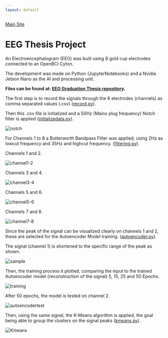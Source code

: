 ```yaml
---
layout: default
---
```

[Main Site](./)

# EEG Thesis Project

An Electroencephalogram (EEG) was built using 8 gold cup electrodes connected to an OpenBCI Cyton.

The development was made on Python (JupyterNotebooks) and a Nvidia Jetson Nano as the AI and processing unit.

**Files can be found at: [EEG Graduation Thesis repository](https://github.com/mffellay/EEG).**

The first step is to record the signals through the 8 electrodes (channels) as comma separated values (.csv) ([record.py](https://github.com/mffellay/EEG/blob/main/filtering.py)).

Then this .csv file is initialized and a 50Hz (Mains plug frequency) Notch filter is applied ([initializedata.py](https://github.com/mffellay/EEG/blob/main/initializedata.py)).

<img src="https://raw.githubusercontent.com/mffellay/EEG/main/pics/samplesnotch.png" alt="notch">

For Channels 1 to 8 a Butterworth Bandpass Filter was applied, using 2Hz as lowcut frequency and 35Hz and highcut frequency. ([filtering.py](https://github.com/mffellay/EEG/blob/main/filtering.py)).

Channels 1 and 2.

<img src="https://raw.githubusercontent.com/mffellay/EEG/main/pics/ch%201-2.png" alt="channel1-2">

Channels 3 and 4.

<img src="https://raw.githubusercontent.com/mffellay/EEG/main/pics/ch3-4.png" alt="channel3-4">

Channels 5 and 6.

<img src="https://raw.githubusercontent.com/mffellay/EEG/main/pics/ch5-6.png" alt="channel5-6">

Channels 7 and 8.

<img src="https://raw.githubusercontent.com/mffellay/EEG/main/pics/ch7-8.png" alt="channel7-8">

Since the peak of the signal can be visualized clearly on channels 1 and 2, these are selected for the Autoencoder Model training. ([autoencoder.py](https://github.com/mffellay/EEG/blob/main/autoencoder.py)).

The signal (channel 1) is shortened to the specific range of the peak as shown.

<img src="https://raw.githubusercontent.com/mffellay/EEG/main/pics/sampletotrain.png" alt="sample">

Then, the training process it plotted, comparing the input to the trained Autoencoder model (reconstruction of the signal) 5, 15, 25 and 50 Epochs.

<img src="https://raw.githubusercontent.com/mffellay/EEG/main/pics/autoencodertraining.png" alt="training">

After 50 epochs, the model is tested on channel 2.

<img src="https://raw.githubusercontent.com/mffellay/EEG/main/pics/autoencoderTesting.png" alt="autoencodertest">

Then, using the same signal, the K-Means algorithm is applied, the goal being able to group the clusters on the signal peaks ([kmeans.py](https://github.com/mffellay/EEG/blob/main/kmeans.py)).

<img src="https://raw.githubusercontent.com/mffellay/EEG/main/pics/Kmeans.png" alt="Kmeans">

